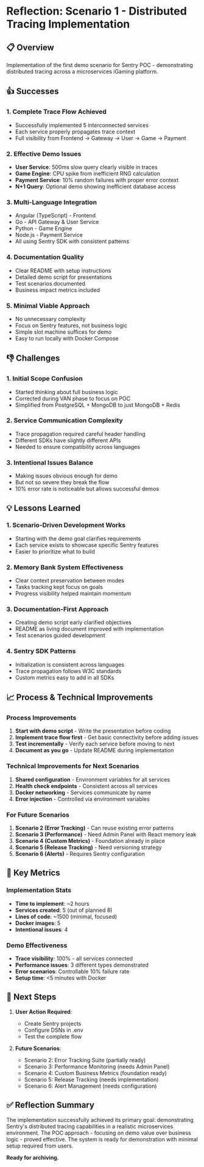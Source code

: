 # Reflection: Scenario 1 - Distributed Tracing Implementation

## 📋 Overview
Implementation of the first demo scenario for Sentry POC - demonstrating distributed tracing across a microservices iGaming platform.

## 👍 Successes

### 1. **Complete Trace Flow Achieved**
- Successfully implemented 5 interconnected services
- Each service properly propagates trace context
- Full visibility from Frontend → Gateway → User → Game → Payment

### 2. **Effective Demo Issues**
- **User Service**: 500ms slow query clearly visible in traces
- **Game Engine**: CPU spike from inefficient RNG calculation  
- **Payment Service**: 10% random failures with proper error context
- **N+1 Query**: Optional demo showing inefficient database access

### 3. **Multi-Language Integration**
- Angular (TypeScript) - Frontend
- Go - API Gateway & User Service
- Python - Game Engine  
- Node.js - Payment Service
- All using Sentry SDK with consistent patterns

### 4. **Documentation Quality**
- Clear README with setup instructions
- Detailed demo script for presentations
- Test scenarios documented
- Business impact metrics included

### 5. **Minimal Viable Approach**
- No unnecessary complexity
- Focus on Sentry features, not business logic
- Simple slot machine suffices for demo
- Easy to run locally with Docker Compose

## 👎 Challenges

### 1. **Initial Scope Confusion**
- Started thinking about full business logic
- Corrected during VAN phase to focus on POC
- Simplified from PostgreSQL + MongoDB to just MongoDB + Redis

### 2. **Service Communication Complexity**
- Trace propagation required careful header handling
- Different SDKs have slightly different APIs
- Needed to ensure compatibility across languages

### 3. **Intentional Issues Balance**
- Making issues obvious enough for demo
- But not so severe they break the flow
- 10% error rate is noticeable but allows successful demos

## 💡 Lessons Learned

### 1. **Scenario-Driven Development Works**
- Starting with the demo goal clarifies requirements
- Each service exists to showcase specific Sentry features
- Easier to prioritize what to build

### 2. **Memory Bank System Effectiveness**
- Clear context preservation between modes
- Tasks tracking kept focus on goals
- Progress visibility helped maintain momentum

### 3. **Documentation-First Approach**
- Creating demo script early clarified objectives
- README as living document improved with implementation
- Test scenarios guided development

### 4. **Sentry SDK Patterns**
- Initialization is consistent across languages
- Trace propagation follows W3C standards
- Custom metrics easy to add in all SDKs

## 📈 Process & Technical Improvements

### Process Improvements
1. **Start with demo script** - Write the presentation before coding
2. **Implement trace flow first** - Get basic connectivity before adding issues
3. **Test incrementally** - Verify each service before moving to next
4. **Document as you go** - Update README during implementation

### Technical Improvements for Next Scenarios
1. **Shared configuration** - Environment variables for all services
2. **Health check endpoints** - Consistent across all services
3. **Docker networking** - Services communicate by name
4. **Error injection** - Controlled via environment variables

### For Future Scenarios
1. **Scenario 2 (Error Tracking)** - Can reuse existing error patterns
2. **Scenario 3 (Performance)** - Need Admin Panel with React memory leak
3. **Scenario 4 (Custom Metrics)** - Foundation already in place
4. **Scenario 5 (Release Tracking)** - Need versioning strategy
5. **Scenario 6 (Alerts)** - Requires Sentry configuration

## 🎯 Key Metrics

### Implementation Stats
- **Time to implement**: ~2 hours
- **Services created**: 5 (out of planned 8)
- **Lines of code**: ~1500 (minimal, focused)
- **Docker images**: 5
- **Intentional issues**: 4

### Demo Effectiveness
- **Trace visibility**: 100% - all services connected
- **Performance issues**: 3 different types demonstrated
- **Error scenarios**: Controllable 10% failure rate
- **Setup time**: <5 minutes with Docker

## 🔮 Next Steps

1. **User Action Required**:
   - Create Sentry projects
   - Configure DSNs in .env
   - Test the complete flow

2. **Future Scenarios**:
   - Scenario 2: Error Tracking Suite (partially ready)
   - Scenario 3: Performance Monitoring (needs Admin Panel)
   - Scenario 4: Custom Business Metrics (foundation ready)
   - Scenario 5: Release Tracking (needs implementation)
   - Scenario 6: Alert Management (needs configuration)

## ✅ Reflection Summary

The implementation successfully achieved its primary goal: demonstrating Sentry's distributed tracing capabilities in a realistic microservices environment. The POC approach - focusing on demo value over business logic - proved effective. The system is ready for demonstration with minimal setup required from users.

**Ready for archiving.**